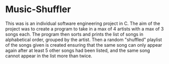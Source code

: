 # Music-Shuffler

This was is an individual software engineering project in C. The aim of the project was to create a program to take in a max of 4 artists with a max of 3 songs each.
The program then sorts and prints the list of songs in alphabetical order, grouped by the artist.
Then a random "shuffled" playlist of the songs given is created ensuring that the same song can only appear again after at least 5 other songs had been listed, and the same song cannot appear in the list more than twice. 
